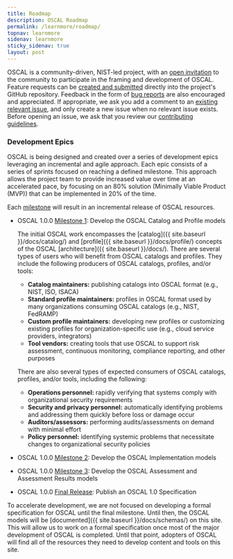 ```yaml
---
title: Roadmap
description: OSCAL Roadmap
permalink: /learnmore/roadmap/
topnav: learnmore
sidenav: learnmore
sticky_sidenav: true
layout: post
---
```


OSCAL is a community-driven, NIST-led project, with an [open invitation](https://github.com/usnistgov/OSCAL/blob/master/CONTRIBUTING.md) to the community to participate in the framing and development of OSCAL. Feature requests can be [created and submitted](https://github.com/usnistgov/OSCAL/issues/new?assignees=&labels=User+Story%2C+enhancement&template=feature_request.md) directly into the project's GitHub repository. Feedback in the form of [bug reports](https://github.com/usnistgov/OSCAL/issues/new?assignees=&labels=bug&template=bug_report.md) are also encouraged and appreciated. If appropriate, we ask you add a comment to an [existing relevant issue](https://github.com/usnistgov/OSCAL/issues), and only create a new issue when no relevant issue exists. Before opening an issue, we ask that you review our [contributing guidelines](https://github.com/usnistgov/OSCAL/blob/master/CONTRIBUTING.md).

### Development Epics

OSCAL is being designed and created over a series of development epics leveraging an incremental and agile approach. Each epic consists of a series of sprints focused on reaching a defined milestone. This approach allows the project team to provide increased value over time at an accelerated pace, by focusing on an 80% solution (Minimally Viable Product (MVP)) that can be implemented in 20% of the time.

Each [milestone](https://github.com/usnistgov/OSCAL/milestones) will result in an incremental release of OSCAL resources.

- OSCAL 1.0.0 [Milestone 1](https://github.com/usnistgov/OSCAL/milestone/1): Develop the OSCAL Catalog and Profile models

  The initial OSCAL work encompasses the [catalog]({{ site.baseurl }}/docs/catalog/) and [profile]({{ site.baseurl }}/docs/profile/) concepts of the OSCAL [architecture]({{ site.baseurl }}/docs/). There are several types of users who will benefit from OSCAL catalogs and profiles. They include the following producers of OSCAL catalogs, profiles, and/or tools:

  - **Catalog maintainers:** publishing catalogs into OSCAL format (e.g., NIST, ISO, ISACA)
  - **Standard profile maintainers:** profiles in OSCAL format used by many organizations consuming OSCAL catalogs (e.g., NIST, FedRAMP)
  - **Custom profile maintainers:** developing new profiles or customizing existing profiles for organization-specific use (e.g., cloud service providers, integrators)
  - **Tool vendors:** creating tools that use OSCAL to support risk assessment, continuous monitoring, compliance reporting, and other purposes

  There are also several types of expected consumers of OSCAL catalogs, profiles, and/or tools, including the following:

  - **Operations personnel:** rapidly verifying that systems comply with organizational security requirements
  - **Security and privacy personnel:** automatically identifying problems and addressing them quickly before loss or damage occur
  - **Auditors/assessors:** performing audits/assessments on demand with minimal effort
  - **Policy personnel:** identifying systemic problems that necessitate changes to organizational security policies

- OSCAL 1.0.0 [Milestone 2](https://github.com/usnistgov/OSCAL/milestone/2): Develop the OSCAL Implementation models
- OSCAL 1.0.0 [Milestone 3](https://github.com/usnistgov/OSCAL/milestone/3): Develop the OSCAL Assessment and Assessment Results models
- OSCAL 1.0.0 [Final Release](https://github.com/usnistgov/OSCAL/milestone/4): Publish an OSCAL 1.0 Specification

To accelerate development, we are not focused on developing a formal specification for OSCAL until the final milestone. Until then, the OSCAL models will be [documented]({{ site.baseurl }}/docs/schemas/) on this site. This will allow us to work on a formal specification once most of the major development of OSCAL is completed. Until that point, adopters of OSCAL will find all of the resources they need to develop content and tools on this site.
